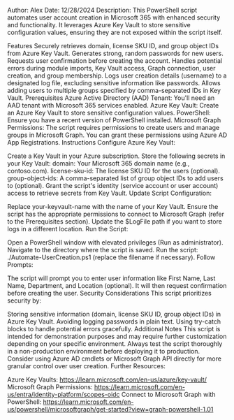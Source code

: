 Author: Alex
Date: 12/28/2024
Description: This PowerShell script automates user account creation in Microsoft 365 with enhanced security and functionality. It leverages Azure Key Vault to store sensitive configuration values, ensuring they are not exposed within the script itself.

Features
Securely retrieves domain, license SKU ID, and group object IDs from Azure Key Vault.
Generates strong, random passwords for new users.
Requests user confirmation before creating the account.
Handles potential errors during module imports, Key Vault access, Graph connection, user creation, and group membership.
Logs user creation details (username) to a designated log file, excluding sensitive information like passwords.
Allows adding users to multiple groups specified by comma-separated IDs in Key Vault.
Prerequisites
Azure Active Directory (AAD) Tenant: You'll need an AAD tenant with Microsoft 365 services enabled.
Azure Key Vault: Create an Azure Key Vault to store sensitive configuration values.
PowerShell: Ensure you have a recent version of PowerShell installed.
Microsoft Graph Permissions: The script requires permissions to create users and manage groups in Microsoft Graph. You can grant these permissions using Azure AD App Registrations.
Instructions
Configure Azure Key Vault:

Create a Key Vault in your Azure subscription.
Store the following secrets in your Key Vault:
domain: Your Microsoft 365 domain name (e.g., contoso.com).
license-sku-id: The license SKU ID for the users (optional).
group-object-ids: A comma-separated list of group object IDs to add users to (optional).
Grant the script's identity (service account or user account) access to retrieve secrets from Key Vault.
Update Script Configuration:

Replace your-keyvault-name with the name of your Key Vault.
Ensure the script has the appropriate permissions to connect to Microsoft Graph (refer to the Prerequisites section).
Update the $LogFile path if you want to store logs in a different location.
Run the Script:

Open a PowerShell window with elevated privileges (Run as administrator).
Navigate to the directory where the script is saved.
Run the script: ./Automate-UserCreation.ps1 (replace the filename if necessary).
Follow Prompts:

The script will prompt you to enter user information like First Name, Last Name, Department, and Location (optional).
It will then request confirmation before creating the user.
Security Considerations
This script prioritizes security by:

Storing sensitive information (domain, license SKU ID, group object IDs) in Azure Key Vault.
Avoiding logging passwords in plain text.
Using try-catch blocks to handle potential errors gracefully.
Additional Notes
This script is intended for demonstration purposes and may require further customization depending on your specific environment.
Always test the script thoroughly in a non-production environment before deploying it to production.
Consider using Azure AD cmdlets or Microsoft Graph API directly for more granular control over user creation.
Further Resources:

Azure Key Vaults: https://learn.microsoft.com/en-us/azure/key-vault/
Microsoft Graph Permissions: https://learn.microsoft.com/en-us/entra/identity-platform/scopes-oidc
Connect to Microsoft Graph with PowerShell: https://learn.microsoft.com/en-us/powershell/microsoftgraph/get-started?view=graph-powershell-1.01   
